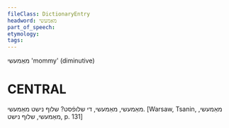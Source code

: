```yaml
---
fileClass: DictionaryEntry
headword: מאַמעשי
part_of_speech: 
etymology: 
tags: 
---
```

מאַמעשי
'mommy' (diminutive)

CENTRAL
========

 מאַמעשי, מאַמעשי, די שלופֿסט? שלוף נישט מאַמעשי.
[Warsaw, Tsanin, מאַמעשי, מאַמעשי, שלוף נישט, p. 131]